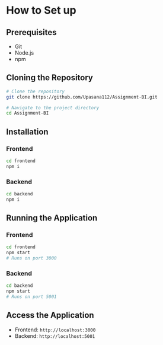 # How to Set up

## Prerequisites
- Git
- Node.js
- npm

## Cloning the Repository
```bash
# Clone the repository
git clone https://github.com/Upasana112/Assignment-BI.git

# Navigate to the project directory
cd Assignment-BI
```

## Installation

### Frontend
```bash
cd frontend
npm i
```

### Backend
```bash
cd backend
npm i
```

## Running the Application

### Frontend
```bash
cd frontend
npm start
# Runs on port 3000
```

### Backend
```bash
cd backend
npm start
# Runs on port 5001
```

## Access the Application
- Frontend: `http://localhost:3000`
- Backend: `http://localhost:5001`
